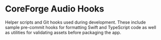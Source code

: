 # CoreForge Audio Hooks

Helper scripts and Git hooks used during development. These include sample
pre-commit hooks for formatting Swift and TypeScript code as well as utilities
for validating assets before packaging the app.
